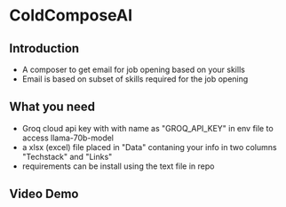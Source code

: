 # ColdComposeAI
## Introduction
- A composer to get email for job opening based on your skills
- Email is based on subset of skills required for the job opening
## What you need
- Groq cloud api key with with name as "GROQ_API_KEY" in env file to access llama-70b-model
- a xlsx (excel) file placed in "Data" contaning your info in two columns "Techstack" and "Links" 
- requirements can be install using the text file in repo
## Video Demo


